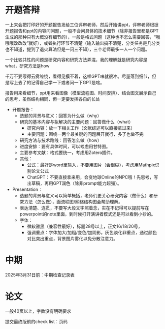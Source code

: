 
# 开题答辩

一上来会把打印好的开题报告发给三位评审老师，然后开始讲ppt，评审老师根据开题报告和ppt的内容问问题，一般不会问具体的技术细节（除非报告里都是GPT生成的那种只有大概没有细节的），一般是格式问题（这种也不怎么需要回答，“哦哦哦改改改”就好），或者执行环节不清楚（输入输出搞不清楚，分类任务是几分类也不知道，提到了退火算法但是一问三不知），三个老师最多一人一个问题。



一个比较共性的问题是研究内容和研究方法弄混，我的理解就是研究内容是what，研究方法是how

千万不要写得云雾缭绕，看得见摸不着，这样GPT味就很冲。尽量落到细节，但是写上去了的记得自己学一下或者问一下GPT是啥。

报告用来看细节，ppt用来看图像（模型流程图、时间安排）、结合图文展示自己的思考，虽然结构相同，但一定要发挥各自的长处



- 开题报告：
    - 选题的背景与意义：回答为什么做（why）
    - 研究的基本内容与拟解决的主要问题：回答做什么（what）
        - 研究内容：放一下相关工作（文献综述可以直接拿过来）
        - 主要问题：围绕一两个最关键的问题展开就行，多了也做不完
    - 研究方法与技术路线：回答怎么做（how）
    - 进度安排：要有具体时间，可以考虑用甘特图。
    - 主要参考文献：格式要统一，考虑用Zotero插件。
    - 其他：
        - 公式：最好是word里输入，不要用图片（会很糊），考虑用Mathpix识别论文公式
        - ChatGPT：不要直接拿来用，会变地球Online的NPC哦！先思考，写出草稿，再用GPT润色（除非prompt能力超强）。
- Presentation：
    - 选题的背景与意义可以简单概括，老师们更关心研究内容（做什么）和研究方法（怎么做），画流程图/网络结构图会帮助理解。
    - 表达清楚、连贯，不要写大段文字照着念，实在不记得可以提前写在powerpoint的note里面，到时候打开演讲者模式还是可以看到小抄的。
    - 字体：
        - 微软雅黑（兼容性最好），标题28号以上，正文16/18/20号，
        - 强调重点：字体加大/加粗/变色/加阴影，灰色淡化非重点，通过颜色对比突出重点，背景图片雾化以免分散注意力。


# 中期

2025年3月31日前：中期检查记录表

# 论文

一般40页以上，字数没有明确要求

提交最终版前的check list：页码